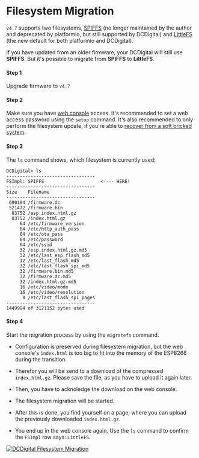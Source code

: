 # Filesystem Migration

`v4.7` supports two filesystems, [SPIFFS](https://github.com/pellepl/spiffs) (no longer maintained by the author and deprecated by platformio, but still supported by DCDigital) and [LittleFS](https://github.com/ARMmbed/littlefs) (the new default for both platformio and DCDigital).

If you have updated from an older firmware, your DCDigital will still use **SPIFFS**. But it's possible to migrate from **SPIFFS** to **LittleFS**.

#### Step 1

Upgrade firmware to `v4.7`

#### Step 2

Make sure you have [web console](Web_console.md) access. It's recommended to set a web access password using the `setup` command.
It's also recommended to only perform the filesystem update, if you're able to [recover from a soft bricked system](Recovery.md).

#### Step 3

The `ls` command shows, which filesystem is currently used:

```
DCDigital> ls
---------------------------------
FSImpl: SPIFFS                     <---- HERE!
---------------------------------
Size    Filename
---------------------------------
 690194 /firmware.dc
 521472 /firmware.bin
  83752 /esp.index.html.gz
  83752 /index.html.gz
     64 /etc/firmware_version
     64 /etc/http_auth_pass
     64 /etc/ota_pass
     64 /etc/password
     64 /etc/ssid
     32 /esp.index.html.gz.md5
     32 /etc/last_esp_flash_md5
     32 /etc/last_flash_md5
     32 /etc/last_flash_spi_md5
     32 /firmware.bin.md5
     32 /firmware.dc.md5
     32 /index.html.gz.md5
     16 /etc/video/mode
     16 /etc/video/resolution
      8 /etc/last_flash_spi_pages
---------------------------------
1449984 of 3121152 bytes used
```

#### Step 4

Start the migration process by using the `migratefs` command.

- Configuration is preserved during filesystem migration, but the web console's `index.html` is too big to fit into the memory of the ESP8266 during the transition.

- Therefor you will be send to a download of the compressed `index.html.gz`. Please save the file, as you have to upload it again later.

- Then, you have to acknoledge the download on the web console.

- The filesystem migration will be started.

- After this is done, you find yourself on a page, where you can upload the previously downloaded `index.html.gz`.

- You end up in the web console again. Use the `ls` command to confirm the `FSImpl` row says: `LittleFS`.

[![DCDigital Filesystem Migration](http://dc.i74.de/fs_mig_guide.png)](https://www.youtube.com/watch?v=T64nVHV1DeE "DCDigital Filesystem Migration")
